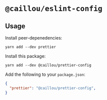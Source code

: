 # `@caillou/eslint-config`

## Usage

Install peer-depenedencies:

```
yarn add --dev prettier
```

Install this package:

```
yarn add --dev @caillou/prettier-config
```

Add the following to your `package.json`:

```JSON
{
  "prettier": "@caillou/prettier-config",
}
```
